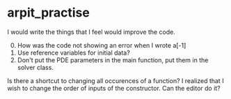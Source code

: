 # arpit_practise
 
I would write the things that I feel would improve the code.

0) How was the code not showing an error when I wrote a[-1]
1) Use reference variables for initial data?
2) Don't put the PDE parameters in the main function, put them in the solver class.

Is there a shortcut to changing all occurences of a function? I realized that I wish to change the order of inputs of the constructor. Can the editor do it?
